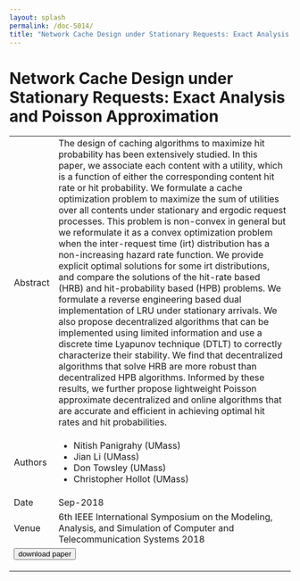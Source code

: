 ```yaml
---
layout: splash
permalink: /doc-5014/
title: "Network Cache Design under Stationary Requests: Exact Analysis and Poisson Approximation"
---
```


# Network Cache Design under Stationary Requests: Exact Analysis and Poisson Approximation

<table>
    <tbody>
    <tr>
        <td>Abstract</td>
        <td>The design of caching algorithms to maximize hit probability has been extensively studied. In this paper, we associate each content with a utility, which is a function of either the corresponding content hit rate or hit probability. We formulate a cache optimization problem to maximize the sum of utilities over all contents under stationary and ergodic request processes. This problem is non-convex in general but we reformulate it as a convex optimization problem when the inter-request time (irt) distribution has a non-increasing hazard rate function. We provide explicit optimal solutions for some irt distributions, and compare the solutions of the hit-rate based (HRB) and hit-probability based (HPB) problems. We formulate a reverse engineering based dual implementation of LRU under stationary arrivals. We also propose decentralized algorithms that can be implemented using limited information and use a discrete time Lyapunov technique (DTLT) to correctly characterize their stability. We find that decentralized algorithms that solve HRB are more robust than decentralized HPB algorithms. Informed by these results, we further propose lightweight Poisson approximate decentralized and online algorithms that are accurate and efficient in achieving optimal hit rates and hit probabilities.</td>
    </tr>
    <tr>
        <td>Authors</td>
        <td>
            <ul>
                <li>Nitish Panigrahy (UMass)</li>
                <li>Jian Li (UMass)</li>
                <li>Don Towsley (UMass)</li>
                <li>Christopher Hollot (UMass)</li>
            </ul>
        </td>
    </tr>
    <tr>
        <td>Date</td>
        <td>Sep-2018</td>
    </tr>
    <tr>
        <td>Venue</td>
        <td>6th IEEE International Symposium on the Modeling, Analysis, and Simulation of Computer and Telecommunication Systems 2018</td>
    </tr>
        <tr>
            <td colspan="2">
                <form method="get" action="https://dais-ita.org/sites/default/files/4963.pdf">
                    <button type="submit">download paper</button>
                </form>
            </td>
        </tr>
    </tbody>
</table>
